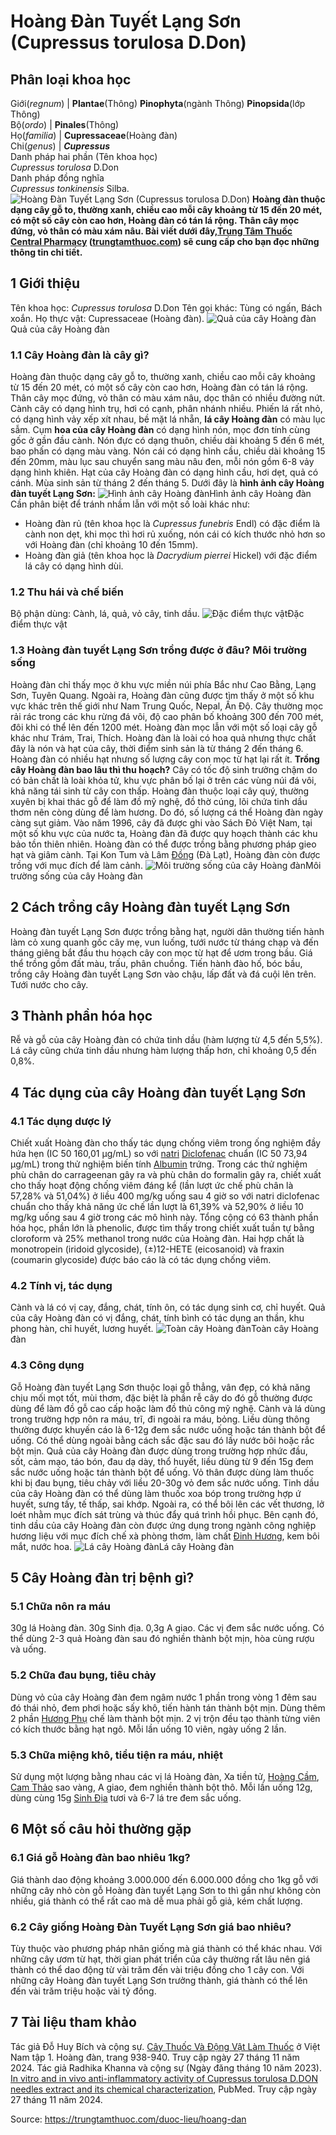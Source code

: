 # Hoàng Đàn Tuyết Lạng Sơn (Cupressus torulosa D.Don)

Phân loại khoa học  
---  
Giới(_regnum_) |  **Plantae**(Thông) **Pinophyta**(ngành Thông) **Pinopsida**(lớp Thông)  
Bộ(_ordo_) | **Pinales**(Thông)  
Họ(_familia_) | **Cupressaceae**(Hoàng đàn)  
Chi(_genus_) | **_Cupressus_**  
Danh pháp hai phần (Tên khoa học)  
_Cupressus torulosa_ D.Don  
Danh pháp đồng nghĩa  
_Cupressus tonkinensis_ Silba.  
![Hoàng Đàn Tuyết Lạng Sơn \(Cupressus torulosa D.Don\)](https://trungtamthuoc.com/images/others/hoang-dan-6036.jpg)
**Hoàng đàn thuộc dạng cây gỗ to, thường xanh, chiều cao mỗi cây khoảng từ 15 đến 20 mét, có một số cây còn cao hơn, Hoàng đàn có tán lá rộng. Thân cây mọc đứng, vỏ thân có màu xám nâu. Bài viết dưới đây,[Trung Tâm Thuốc Central Pharmacy](https://trungtamthuoc.com/ "Trung Tâm Thuốc Central Pharmacy") ([trungtamthuoc.com](https://trungtamthuoc.com/ "trungtamthuoc.com")) sẽ cung cấp cho bạn đọc những thông tin chi tiết.**
##  1 Giới thiệu
Tên khoa học: _Cupressus torulosa_ D.Don
Tên gọi khác: Tùng có ngấn, Bách xoắn.
Họ thực vật: Cupressaceae (Hoàng đàn).
![Quả của cây Hoàng đàn](https://trungtamthuoc.com/images/item/hoang-dan-0.jpg)Quả của cây Hoàng đàn
### 1.1 Cây Hoàng đàn là cây gì?
Hoàng đàn thuộc dạng cây gỗ to, thường xanh, chiều cao mỗi cây khoảng từ 15 đến 20 mét, có một số cây còn cao hơn, Hoàng đàn có tán lá rộng.
Thân cây mọc đứng, vỏ thân có màu xám nâu, dọc thân có nhiều đường nứt.
Cành cây có dạng hình trụ, hơi có cạnh, phân nhánh nhiều.
Phiến lá rất nhỏ, có dạng hình vảy xếp xít nhau, bề mặt lá nhẵn, **lá cây Hoàng đàn** có màu lục sẫm.
Cụm **hoa của cây Hoàng đàn** có dạng hình nón, mọc đơn tính cùng gốc ở gần đầu cành. Nón đực có dạng thuôn, chiều dài khoảng 5 đến 6 mét, bao phấn có dạng màu vàng. Nón cái có dạng hình cầu, chiều dài khoảng 15 đến 20mm, màu lục sau chuyển sang màu nâu đen, mỗi nón gồm 6-8 vảy dạng hình khiên.
Hạt của cây Hoàng đàn có dạng hình cầu, hơi dẹt, quả có cánh.
Mùa sinh sản từ tháng 2 đến tháng 5.
Dưới đây là **hình ảnh cây Hoàng đàn tuyết Lạng Sơn:**
![Hình ảnh cây Hoàng đàn](https://trungtamthuoc.com/images/item/hoang-dan-6.jpg)Hình ảnh cây Hoàng đàn
Cần phân biệt để tránh nhầm lẫn với một số loài khác như:
  * Hoàng đàn rủ (tên khoa học là _Cupressus funebris_ Endl) có đặc điểm là cành non dẹt, khi mọc thì hơi rủ xuống, nón cái có kích thước nhỏ hơn so với Hoàng đàn (chỉ khoảng 10 đến 15mm).
  * Hoàng đàn giả (tên khoa học là _Dacrydium pierrei_ Hickel) với đặc điểm lá cây có dạng hình dùi.


### 1.2 Thu hái và chế biến
Bộ phận dùng: Cành, lá, quả, vỏ cây, tinh dầu.
![Đặc điểm thực vật](https://trungtamthuoc.com/images/item/hoang-dan-1.jpg)Đặc điểm thực vật
### 1.3 Hoàng đàn tuyết Lạng Sơn trồng được ở đâu? Môi trường sống
Hoàng đàn chỉ thấy mọc ở khu vực miền núi phía Bắc như Cao Bằng, Lạng Sơn, Tuyên Quang. Ngoài ra, Hoàng đàn cũng được tìm thấy ở một số khu vực khác trên thế giới như Nam Trung Quốc, Nepal, Ấn Độ. Cây thường mọc rải rác trong các khu rừng đá vôi, độ cao phân bố khoảng 300 đến 700 mét, đôi khi có thể lên đến 1200 mét. Hoàng đàn mọc lẫn với một số loại cây gỗ khác như Trám, Trai, Thích.
Hoàng đàn là loài có hoa quả nhưng thực chất đây là nón và hạt của cây, thời điểm sinh sản là từ tháng 2 đến tháng 6. Hoàng đàn có nhiều hạt nhưng số lượng cây con mọc từ hạt lại rất ít.
**Trồng cây Hoàng đàn bao lâu thì thu hoạch?** Cây có tốc độ sinh trưởng chậm do có bản chất là loài khỏa tử, khu vực phân bố lại ở trên các vùng núi đá vôi, khả năng tái sinh từ cây con thấp.
Hoàng đàn thuộc loại cây quý, thường xuyên bị khai thác gỗ để làm đồ mỹ nghệ, đồ thờ cúng, lõi chứa tinh dầu thơm nên còng dùng để làm hương. Do đó, số lượng cá thể Hoàng đàn ngày càng sụt giảm. Vào năm 1996, cây đã được ghi vào Sách Đỏ Việt Nam, tại một số khu vực của nước ta, Hoàng đàn đã được quy hoạch thành các khu bảo tồn thiên nhiên.
Hoàng đàn có thể được trồng bằng phương pháp gieo hạt và giâm cành. Tại Kon Tum và Lâm [Đồng](https://trungtamthuoc.com/hoat-chat/dong "Đồng") (Đà Lạt), Hoàng đàn còn được trồng với mục đích để làm cảnh.
![Môi trường sống của cây Hoàng đàn](https://trungtamthuoc.com/images/item/hoang-dan-2.jpg)Môi trường sống của cây Hoàng đàn
##  2 Cách trồng cây Hoàng đàn tuyết Lạng Sơn
Hoàng đàn tuyết Lạng Sơn được trồng bằng hạt, người dân thường tiến hành làm cỏ xung quanh gốc cây mẹ, vun luống, tưới nước từ tháng chạp và đến tháng giêng bắt đầu thu hoạch cây con mọc từ hạt để ươm trong bầu.
Giá thể trồng gồm đất màu, trấu, phân chuồng.
Tiến hành đào hố, bóc bầu, trồng cây Hoàng đàn tuyết Lạng Sơn vào chậu, lấp đất và đá cuội lên trên.
Tưới nước cho cây.
##  3 Thành phần hóa học
Rễ và gỗ của cây Hoàng đàn có chứa tinh dầu (hàm lượng từ 4,5 đến 5,5%).
Lá cây cũng chứa tinh dầu nhưng hàm lượng thấp hơn, chỉ khoảng 0,5 đến 0,8%.
##  4 Tác dụng của cây Hoàng đàn tuyết Lạng Sơn
### 4.1 Tác dụng dược lý
Chiết xuất Hoàng đàn cho thấy tác dụng chống viêm trong ống nghiệm đầy hứa hẹn (IC 50 160,01 μg/mL) so với [natri](https://trungtamthuoc.com/hoat-chat/natri "natri") [Diclofenac](https://trungtamthuoc.com/hoat-chat/diclofenac "Diclofenac") chuẩn (IC 50 73,94 μg/mL) trong thử nghiệm biến tính [Albumin](https://trungtamthuoc.com/hoat-chat/albumin "Albumin") trứng. Trong các thử nghiệm phù chân do carrageenan gây ra và phù chân do formalin gây ra, chiết xuất cho thấy hoạt động chống viêm đáng kể (lần lượt ức chế phù chân là 57,28% và 51,04%) ở liều 400 mg/kg uống sau 4 giờ so với natri diclofenac chuẩn cho thấy khả năng ức chế lần lượt là 61,39% và 52,90% ở liều 10 mg/kg uống sau 4 giờ trong các mô hình này. Tổng cộng có 63 thành phần hóa học, phần lớn là phenolic, được tìm thấy trong chiết xuất tuần tự bằng cloroform và 25% methanol trong nước của Hoàng đàn. Hai hợp chất là monotropein (iridoid glycoside), (±)12-HETE (eicosanoid) và fraxin (coumarin glycoside) được báo cáo là có tác dụng chống viêm.
### 4.2 Tính vị, tác dụng
Cành và lá có vị cay, đắng, chát, tính ôn, có tác dụng sinh cơ, chỉ huyết.
Quả của cây Hoàng đàn có vị đắng, chát, tính bình có tác dụng an thần, khu phong hàn, chỉ huyết, lương huyết.
![Toàn cây Hoàng đàn](https://trungtamthuoc.com/images/item/hoang-dan-4.jpg)Toàn cây Hoàng đàn
### 4.3 Công dụng
Gỗ Hoàng đàn tuyết Lạng Sơn thuộc loại gỗ thẳng, vân đẹp, có khả năng chịu mối mọt tốt, mùi thơm, đặc biệt là phần rễ cây do đó gỗ thường được dùng để làm đồ gỗ cao cấp hoặc làm đồ thủ công mỹ nghệ.
Cành và lá dùng trong trường hợp nôn ra máu, trĩ, đi ngoài ra máu, bỏng.
Liều dùng thông thường được khuyến cáo là 6-12g đem sắc nước uống hoặc tán thành bột để uống. Có thể dùng ngoài bằng cách sắc đặc sau đó lấy nước bôi hoặc rắc bột mịn.
Quả của cây Hoàng đàn được dùng trong trường hợp nhức đầu, sốt, cảm mạo, táo bón, đau dạ dày, thổ huyết, liều dùng từ 9 đến 15g đem sắc nước uống hoặc tán thành bột để uống.
Vỏ thân được dùng làm thuốc khi bị đau bụng, tiêu chảy với liều 20-30g vỏ đem sắc nước uống.
Tinh dầu của cây Hoàng đàn có thể dùng làm thuốc xoa bóp trong trường hợp ứ huyết, sưng tấy, tế thấp, sai khớp. Ngoài ra, có thể bôi lên các vết thương, lở loét nhằm mục đích sát trùng và thúc đẩy quá trình hồi phục. Bên cạnh đó, tinh dầu của cây Hoàng đàn còn được ứng dụng trong ngành công nghiệp hương liệu với mục đích chế xà phòng thơm, làm chất [Đinh Hương](https://trungtamthuoc.com/hoat-chat/dinh-huong "Đinh Hương"), kem bôi mắt, nước hoa.
![Lá cây Hoàng đàn](https://trungtamthuoc.com/images/item/hoang-dan-5.jpg)Lá cây Hoàng đàn
##  5 Cây Hoàng đàn trị bệnh gì?
### 5.1 Chữa nôn ra máu
30g lá Hoàng đàn.
30g Sinh địa.
0,3g A giao.
Các vị đem sắc nước uống.
Có thể dùng 2-3 quả Hoàng đàn sau đó nghiền thành bột mịn, hòa cùng rượu và uống.
### 5.2 Chữa đau bụng, tiêu chảy
Dùng vỏ của cây Hoàng đàn đem ngâm nước 1 phần trong vòng 1 đêm sau đó thái nhỏ, đem phơi hoặc sấy khô, tiến hành tán thành bột mịn.
Dùng thêm 2 phần [Hương Phụ](https://trungtamthuoc.com/hoat-chat/huong-phu "Hương Phụ") chế làm thành bột mịn.
2 vị trộn đều tạo thành từng viên có kích thước bằng hạt ngô.
Mỗi lần uống 10 viên, ngày uống 2 lần.
### 5.3 Chữa miệng khô, tiểu tiện ra máu, nhiệt
Sử dụng một lượng bằng nhau các vị lá Hoàng đàn, Xa tiền tử, [Hoàng Cầm](https://trungtamthuoc.com/duoc-lieu/hoang-cam "Hoàng Cầm"), [Cam Thảo](https://trungtamthuoc.com/duoc-lieu/cam-thao-32 "Cam Thảo") sao vàng, A giao, đem nghiền thành bột thô. Mỗi lần uống 12g, dùng cùng 15g [Sinh Địa](https://trungtamthuoc.com/hoat-chat/sinh-dia "Sinh Địa") tươi và 6-7 lá tre đem sắc uống.
##  6 Một số câu hỏi thường gặp
### 6.1 Giá gỗ Hoàng đàn bao nhiêu 1kg?
Giá thành dao động khoảng 3.000.000 đến 6.000.000 đồng cho 1kg gỗ với những cây nhỏ còn gỗ Hoàng đàn tuyết Lạng Sơn to thì gần như không còn nhiều, giá thành có thể rất cao mà dễ mua phải gỗ giả, kém chất lượng.
### 6.2 Cây giống Hoàng Đàn Tuyết Lạng Sơn giá bao nhiêu?
Tùy thuộc vào phương pháp nhân giống mà giá thành có thể khác nhau. Với những cây ươm từ hạt, thời gian phát triển của cây thường rất lâu nên giá thành có thể dao động từ vài trăm đến vài triệu đồng cho 1 cây con. Với những cây Hoàng đàn tuyết Lạng Sơn trưởng thành, giá thành có thể lên đến vài trăm triệu hoặc vài tỷ đồng.
##  7 Tài liệu tham khảo
Tác giả Đỗ Huy Bích và cộng sự. [Cây Thuốc Và Động Vật Làm Thuốc](https://trungtamthuoc.com/bai-viet/doc-online-va-tai-mien-phi-pdf-sach-cay-thuoc-va-dong-vat-lam-thuoc-o-viet-nam "Cây Thuốc Và Động Vật Làm Thuốc") ở Việt Nam tập 1. Hoàng đàn, trang 938-940. Truy cập ngày 27 tháng 11 năm 2024.
Tác giả Radhika Khanna và cộng sự (Ngày đăng tháng 10 năm 2023). [In vitro and in vivo anti-inflammatory activity of Cupressus torulosa D.DON needles extract and its chemical characterization](https://pubmed.ncbi.nlm.nih.gov/37172917/), PubMed. Truy cập ngày 27 tháng 11 năm 2024.


Source: https://trungtamthuoc.com/duoc-lieu/hoang-dan